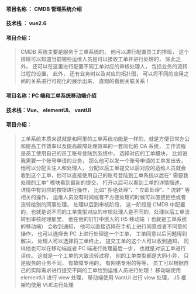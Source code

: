 #### 项目名称 ： CMDB 管理系统介绍

#### 技术栈 ： vue2.6

#### 项目介绍：

>  CMDB 系统主要是服务于工单系统的， 他可以进行配置员工的排班， 这个排班可以知道当前哪些运维人员是可以接收工单并进行处理的， 除此之外， 还可以在这里进行配置不同工单对应的审核处理人， 包括业务的流转过程的设置， 此外， 还有业务树以及对应的拓扑图， 可以将不同的应用之间的关系进行可视化的展示出来， 直观的看到关联关系！


#### 项目名称：PC 端和工单系统移动端介绍

#### 技术栈：Vue、 elementUi、 vantUi

#### 项目介绍：

> 工单系统本质来说就是和阿里的工单系统功能是一样的，就是方便日常办公和提高工作效率以及提高故障处理效率的一套简化的 OA 系统， 工作流程是员工使用自己的员工账号登陆到系统中， 选择对应的工单模块， 比如说我需要一个账号申请的业务， 那么他可以发一个账号申请的工单发出去， 他可以分配关注人和处理人， 分配以后工单提交以后对应的运维人员就会收到这个工单，他可以直接使用自己的账号登陆到工单系统以后在“ 需要我处理的工单” 模块看到最新的提交， 打开以后可以看到工单的详情描述， 详情中有对应的按钮进行操作， 比如“ 拒绝处理”、“ 立即处理”、“ 流转” 等相关的操作， 运维人员没有时间或者不方便处理的时候可以直接拒绝或者流转给别的同事处理， 处理以后到审核阶段， 这一阶段是 CMDB 中配置的，也就是说不同的工单类型对应的审核处理人是不同的，处理以后工单流转到审核经理那里， 他在他的钉钉中嵌入的 H5 移动端（ 也就是工单系统的移动端） 会收到通知， 他可以直接选择在手机上进行同意或者不同意的操作， 也可以选择去 PC 上进行处理这一个工单， 工单同意以后问题得到解决， 处理人可以选择将工单终止， 提交工单的这个人可以收到通知， 同样他也可以在移动端或者 PC 端进行处理最后一步， 也就是对该工单进行评价。 这就是一个工单的大致流转过程， 别的工单类型都是大同小异， 只是服务的业务不同， 有故障专用的， 有网络专用的等等， 员工可以根据自己的实际需求进行提交不同的工单给到运维人员进行处理！ 移动端使用elementUI 进行 view 处理， 移动端使用 VantUI 进行 view 处理， JS 框架均使用 VUE进行处理
